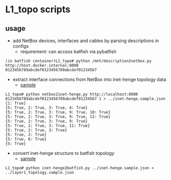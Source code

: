 # L1_topo scripts

## usage

* add NetBox devices, interfaces and cables by parsing descriptions in configs
  * requirement: can access batfish via pybatfish

```
(in batfish container)L1_topo# python /mnt/description2netbox.py http://host.docker.internal:8000 0123456789abcdef0123456789abcdef01234567
```

* extract interface connections from NetBox into inet-henge topology data
  * [sample](inet-henge.sample.json)

```
L1_topo# python netbox2inet-henge.py http://localhost:8000 0123456789abcdef0123456789abcdef01234567 1 > ../inet-henge.sample.json
{1: True}
{5: True, 2: True, 3: True, 4: True}
{5: True, 2: True, 3: True, 9: True, 10: True}
{5: True, 2: True, 3: True, 9: True, 12: True}
{5: True, 2: True, 3: True, 9: True}
{5: True, 2: True, 3: True, 11: True}
{5: True, 2: True, 3: True}
{5: True, 2: True}
{5: True, 6: True}
{5: True}
```

* convert inet-henge structure to batfish topology
  * [sample](layer1_topology.sample.json)

```
L1_topo# python inet-henge2batfish.py ../inet-henge.sample.json > ../layer1_topology.sample.json
```
